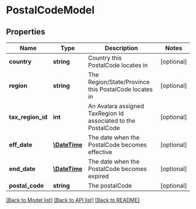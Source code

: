 # PostalCodeModel

## Properties
Name | Type | Description | Notes
------------ | ------------- | ------------- | -------------
**country** | **string** | Country this PostalCode locates in | [optional] 
**region** | **string** | The Region/State/Province this PostalCode locates in | [optional] 
**tax_region_id** | **int** | An Avalara assigned TaxRegion Id associated to the PostalCode | [optional] 
**eff_date** | [**\DateTime**](\DateTime.md) | The date when the PostalCode becomes effective | [optional] 
**end_date** | [**\DateTime**](\DateTime.md) | The date when the PostalCode becomes expired | [optional] 
**postal_code** | **string** | The postalCode | [optional] 

[[Back to Model list]](../README.md#documentation-for-models) [[Back to API list]](../README.md#documentation-for-api-endpoints) [[Back to README]](../README.md)


